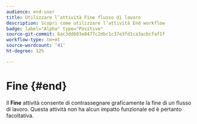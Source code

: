 ```yaml
---
audience: end-user
title: Utilizzare l’attività Fine flusso di lavoro
description: Scopri come utilizzare l’attività End workflow
badge: label="Alpha" type="Positive"
source-git-commit: 6ac3dd603e0477c2dbc1c37e3fd1ca3acbcfaf1f
workflow-type: tm+mt
source-wordcount: '41'
ht-degree: 12%

---
```



# Fine {#end}

Il **Fine** attività consente di contrassegnare graficamente la fine di un flusso di lavoro. Questa attività non ha alcun impatto funzionale ed è pertanto facoltativa.
